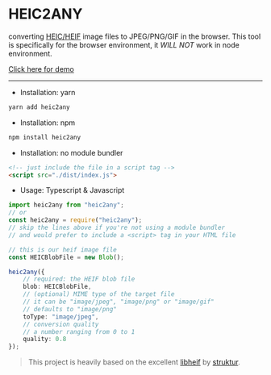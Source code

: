 # HEIC2ANY

converting [HEIC/HEIF](http://www.hackerfactor.com/blog/index.php?/archives/833-HEIC-Yeah.html) image files to JPEG/PNG/GIF in the browser. This tool is specifically for the browser environment, it _WILL NOT_ work in node environment.

[Click here for demo]()

---

-   Installation: yarn

```bash
yarn add heic2any
```

-   Installation: npm

```bash
npm install heic2any
```

-   Installation: no module bundler

```html
<!-- just include the file in a script tag -->
<script src="./dist/index.js">
```

-   Usage: Typescript & Javascript

```typescript
import heic2any from "heic2any";
// or
const heic2any = require("heic2any");
// skip the lines above if you're not using a module bundler
// and would prefer to include a <script> tag in your HTML file

// this is our heif image file
const HEICBlobFile = new Blob();

heic2any({
	// required: the HEIF blob file
	blob: HEICBlobFile,
	// (optional) MIME type of the target file
	// it can be "image/jpeg", "image/png" or "image/gif"
	// defaults to "image/png"
	toType: "image/jpeg",
	// conversion quality
	// a number ranging from 0 to 1
	quality: 0.8
});
```

> This project is heavily based on the excellent [libheif](https://github.com/strukturag/libheif/) by [struktur](https://www.struktur.de/).
